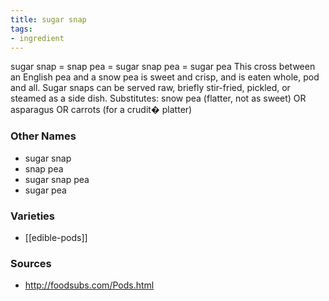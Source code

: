 ```yaml
---
title: sugar snap
tags:
- ingredient
---
```

sugar snap = snap pea = sugar snap pea = sugar pea This cross between an English pea and a snow pea is sweet and crisp, and is eaten whole, pod and all. Sugar snaps can be served raw, briefly stir-fried, pickled, or steamed as a side dish. Substitutes: snow pea (flatter, not as sweet) OR asparagus OR carrots (for a crudit� platter)

### Other Names

* sugar snap
* snap pea
* sugar snap pea
* sugar pea

### Varieties

* [[edible-pods]]

### Sources
* http://foodsubs.com/Pods.html
